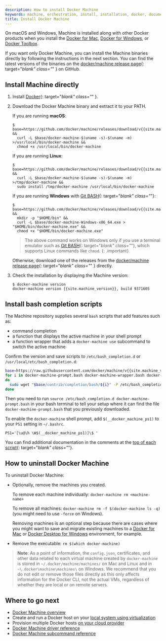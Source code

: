 ```yaml
---
description: How to install Docker Machine
keywords: machine, orchestration, install, installation, docker, documentation, uninstall Docker Machine, uninstall
title: Install Docker Machine
---
```


On macOS and Windows, Machine is installed along with other Docker products when
you install the [Docker for Mac](/docker-for-mac/index.md),
[Docker for Windows](/docker-for-windows/index.md), or
[Docker Toolbox](/toolbox/overview.md).

If you want only Docker Machine, you can install the Machine binaries directly
by following the instructions in the next section. You can find the latest
versions of the binaries on the [docker/machine release
page](https://github.com/docker/machine/releases/){: target="_blank" class="_" }
on GitHub.

## Install Machine directly

1.  Install [Docker](/engine/installation/index.md){: target="_blank" class="_" }.

2.  Download the Docker Machine binary and extract it to your PATH.

    If you are running **macOS**:

    ```console
    $ base=https://github.com/docker/machine/releases/download/v{{site.machine_version}} &&
      curl -L $base/docker-machine-$(uname -s)-$(uname -m) >/usr/local/bin/docker-machine &&
      chmod +x /usr/local/bin/docker-machine
    ```

    If you are running **Linux**:

    ```console
    $ base=https://github.com/docker/machine/releases/download/v{{site.machine_version}} &&
      curl -L $base/docker-machine-$(uname -s)-$(uname -m) >/tmp/docker-machine &&
      sudo install /tmp/docker-machine /usr/local/bin/docker-machine
    ```

    If you are running **Windows** with [Git BASH](https://git-for-windows.github.io/){: target="_blank" class="_"}:

    ```console
    $ base=https://github.com/docker/machine/releases/download/v{{site.machine_version}} &&
      mkdir -p "$HOME/bin" &&
      curl -L $base/docker-machine-Windows-x86_64.exe > "$HOME/bin/docker-machine.exe" &&
      chmod +x "$HOME/bin/docker-machine.exe"
    ```

    > The above command works on Windows only if you use a
    terminal emulator such as [Git BASH](https://git-for-windows.github.io/){: target="_blank" class="_"}, which supports Linux commands like `chmod`.
    {: .important}

    Otherwise, download one of the releases from the [docker/machine release
    page](https://github.com/docker/machine/releases/){: target="_blank" class="_" } directly.

3.  Check the installation by displaying the Machine version:

        $ docker-machine version
        docker-machine version {{site.machine_version}}, build 9371605

## Install bash completion scripts

The Machine repository supplies several `bash` scripts that add features such
as:

-   command completion
-   a function that displays the active machine in your shell prompt
-   a function wrapper that adds a `docker-machine use` subcommand to switch the
    active machine

Confirm the version and save scripts to `/etc/bash_completion.d` or
`/usr/local/etc/bash_completion.d`:

```bash
base=https://raw.githubusercontent.com/docker/machine/v{{site.machine_version}}
for i in docker-machine-prompt.bash docker-machine-wrapper.bash docker-machine.bash
do
  sudo wget "$base/contrib/completion/bash/${i}" -P /etc/bash_completion.d
done
```

Then you need to run `source
/etc/bash_completion.d docker-machine-prompt.bash` in your bash
terminal to tell your setup where it can find the file
`docker-machine-prompt.bash` that you previously downloaded.

To enable the `docker-machine` shell prompt, add
`$(__docker_machine_ps1)` to your `PS1` setting in `~/.bashrc`.

```
PS1='[\u@\h \W$(__docker_machine_ps1)]\$ '
```

You can find additional documentation in the comments at the [top of
each
script](https://github.com/docker/machine/tree/master/contrib/completion/bash){:
target="_blank" class="_"}.

## How to uninstall Docker Machine

To uninstall Docker Machine:

*  Optionally, remove the machines you created.

   To remove each machine individually: `docker-machine rm <machine-name>`

   To remove all machines: `docker-machine rm -f $(docker-machine ls
   -q)` (you might need to use `-force` on Windows).

   Removing machines is an optional step because there are cases where
   you might want to save and migrate existing machines to a [Docker
   for Mac](/docker-for-mac/index.md) or [Docker Desktop for
   Windows](/docker-for-windows/index.md) environment, for example.

*  Remove the executable: `rm $(which docker-machine)`


>**Note**: As a point of information, the `config.json`, certificates,
and other data related to each virtual machine created by `docker-machine`
is stored in `~/.docker/machine/machines/` on Mac and Linux and in
`~\.docker\machine\machines\` on Windows. We recommend that you do not edit or
remove those files directly as this only affects information for the Docker
CLI, not the actual VMs, regardless of whether they are local or on remote
servers.

## Where to go next

-  [Docker Machine overview](overview.md)
-  Create and run a Docker host on your [local system using virtualization](get-started.md)
-  Provision multiple Docker hosts [on your cloud provider](get-started-cloud.md)
-  [Docker Machine driver reference](/machine/drivers/index.md)
-  [Docker Machine subcommand reference](/machine/reference/index.md)
